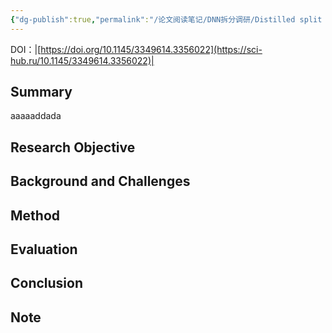 ```yaml
---
{"dg-publish":true,"permalink":"/论文阅读笔记/DNN拆分调研/Distilled split deep neural networks for edge-assisted real-time systems/"}
---
```


DOI：|[https://doi.org/10.1145/3349614.3356022](https://sci-hub.ru/10.1145/3349614.3356022)|
## Summary
aaaaaddada

## Research Objective

## Background and Challenges

## Method

## Evaluation

## Conclusion

## Note

